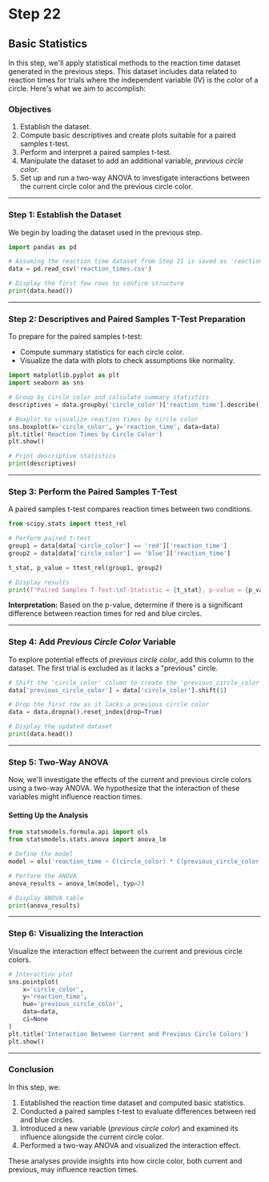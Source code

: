 # Step 22

## **Basic Statistics**

In this step, we'll apply statistical methods to the reaction time dataset generated in the previous steps. This dataset includes data related to reaction times for trials where the independent variable (IV) is the color of a circle. Here's what we aim to accomplish:

### Objectives
1. Establish the dataset.
2. Compute basic descriptives and create plots suitable for a paired samples t-test.
3. Perform and interpret a paired samples t-test.
4. Manipulate the dataset to add an additional variable, *previous circle color*.
5. Set up and run a two-way ANOVA to investigate interactions between the current circle color and the previous circle color.

---

### Step 1: Establish the Dataset
We begin by loading the dataset used in the previous step.

```python
import pandas as pd

# Assuming the reaction time dataset from Step 21 is saved as 'reaction_times.csv'
data = pd.read_csv('reaction_times.csv')

# Display the first few rows to confirm structure
print(data.head())
```

---

### Step 2: Descriptives and Paired Samples T-Test Preparation
To prepare for the paired samples t-test:
- Compute summary statistics for each circle color.
- Visualize the data with plots to check assumptions like normality.

```python
import matplotlib.pyplot as plt
import seaborn as sns

# Group by circle color and calculate summary statistics
descriptives = data.groupby('circle_color')['reaction_time'].describe()

# Boxplot to visualize reaction times by circle color
sns.boxplot(x='circle_color', y='reaction_time', data=data)
plt.title('Reaction Times by Circle Color')
plt.show()

# Print descriptive statistics
print(descriptives)
```

---

### Step 3: Perform the Paired Samples T-Test
A paired samples t-test compares reaction times between two conditions.

```python
from scipy.stats import ttest_rel

# Perform paired t-test
group1 = data[data['circle_color'] == 'red']['reaction_time']
group2 = data[data['circle_color'] == 'blue']['reaction_time']

t_stat, p_value = ttest_rel(group1, group2)

# Display results
print(f"Paired Samples T-Test:\nT-Statistic = {t_stat}, p-value = {p_value}")
```

**Interpretation:** Based on the p-value, determine if there is a significant difference between reaction times for red and blue circles.

---

### Step 4: Add *Previous Circle Color* Variable
To explore potential effects of *previous circle color*, add this column to the dataset. The first trial is excluded as it lacks a "previous" circle.

```python
# Shift the 'circle_color' column to create the 'previous_circle_color' column
data['previous_circle_color'] = data['circle_color'].shift(1)

# Drop the first row as it lacks a previous circle color
data = data.dropna().reset_index(drop=True)

# Display the updated dataset
print(data.head())
```

---

### Step 5: Two-Way ANOVA
Now, we'll investigate the effects of the current and previous circle colors using a two-way ANOVA. We hypothesize that the interaction of these variables might influence reaction times.

#### Setting Up the Analysis
```python
from statsmodels.formula.api import ols
from statsmodels.stats.anova import anova_lm

# Define the model
model = ols('reaction_time ~ C(circle_color) * C(previous_circle_color)', data=data).fit()

# Perform the ANOVA
anova_results = anova_lm(model, typ=2)

# Display ANOVA table
print(anova_results)
```

---

### Step 6: Visualizing the Interaction
Visualize the interaction effect between the current and previous circle colors.

```python
# Interaction plot
sns.pointplot(
    x='circle_color', 
    y='reaction_time', 
    hue='previous_circle_color', 
    data=data,
    ci=None
)
plt.title('Interaction Between Current and Previous Circle Colors')
plt.show()
```

---

### Conclusion
In this step, we:
1. Established the reaction time dataset and computed basic statistics.
2. Conducted a paired samples t-test to evaluate differences between red and blue circles.
3. Introduced a new variable (*previous circle color*) and examined its influence alongside the current circle color.
4. Performed a two-way ANOVA and visualized the interaction effect.

These analyses provide insights into how circle color, both current and previous, may influence reaction times.
